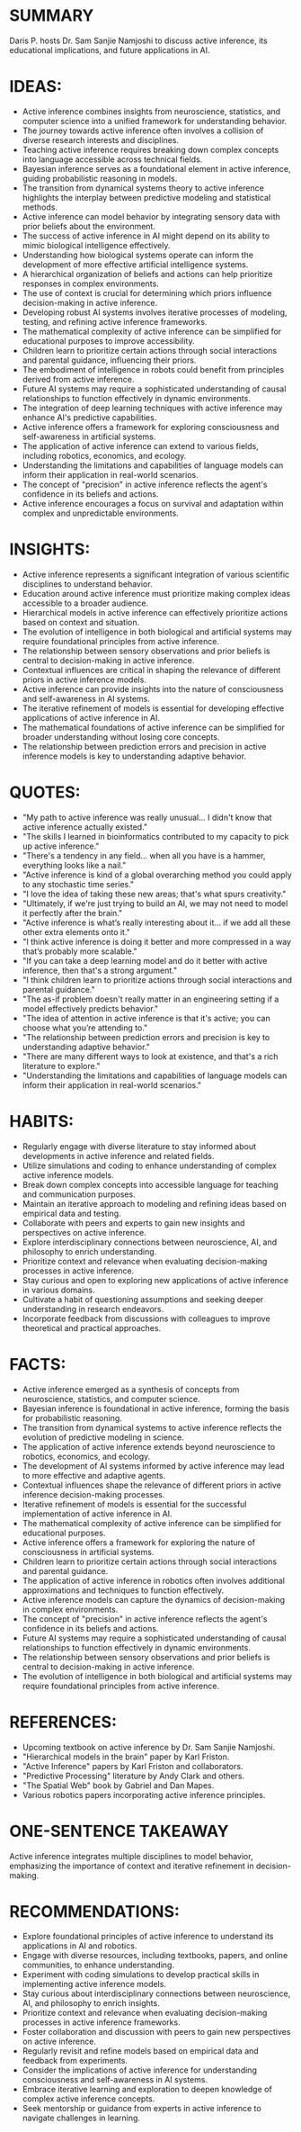 # SUMMARY
Daris P. hosts Dr. Sam Sanjie Namjoshi to discuss active inference, its educational implications, and future applications in AI.

# IDEAS:
- Active inference combines insights from neuroscience, statistics, and computer science into a unified framework for understanding behavior.
- The journey towards active inference often involves a collision of diverse research interests and disciplines.
- Teaching active inference requires breaking down complex concepts into language accessible across technical fields.
- Bayesian inference serves as a foundational element in active inference, guiding probabilistic reasoning in models.
- The transition from dynamical systems theory to active inference highlights the interplay between predictive modeling and statistical methods.
- Active inference can model behavior by integrating sensory data with prior beliefs about the environment.
- The success of active inference in AI might depend on its ability to mimic biological intelligence effectively.
- Understanding how biological systems operate can inform the development of more effective artificial intelligence systems.
- A hierarchical organization of beliefs and actions can help prioritize responses in complex environments.
- The use of context is crucial for determining which priors influence decision-making in active inference.
- Developing robust AI systems involves iterative processes of modeling, testing, and refining active inference frameworks.
- The mathematical complexity of active inference can be simplified for educational purposes to improve accessibility.
- Children learn to prioritize certain actions through social interactions and parental guidance, influencing their priors.
- The embodiment of intelligence in robots could benefit from principles derived from active inference.
- Future AI systems may require a sophisticated understanding of causal relationships to function effectively in dynamic environments.
- The integration of deep learning techniques with active inference may enhance AI's predictive capabilities.
- Active inference offers a framework for exploring consciousness and self-awareness in artificial systems.
- The application of active inference can extend to various fields, including robotics, economics, and ecology.
- Understanding the limitations and capabilities of language models can inform their application in real-world scenarios.
- The concept of "precision" in active inference reflects the agent's confidence in its beliefs and actions.
- Active inference encourages a focus on survival and adaptation within complex and unpredictable environments.

# INSIGHTS:
- Active inference represents a significant integration of various scientific disciplines to understand behavior.
- Education around active inference must prioritize making complex ideas accessible to a broader audience.
- Hierarchical models in active inference can effectively prioritize actions based on context and situation.
- The evolution of intelligence in both biological and artificial systems may require foundational principles from active inference.
- The relationship between sensory observations and prior beliefs is central to decision-making in active inference.
- Contextual influences are critical in shaping the relevance of different priors in active inference models.
- Active inference can provide insights into the nature of consciousness and self-awareness in AI systems.
- The iterative refinement of models is essential for developing effective applications of active inference in AI.
- The mathematical foundations of active inference can be simplified for broader understanding without losing core concepts.
- The relationship between prediction errors and precision in active inference models is key to understanding adaptive behavior.

# QUOTES:
- "My path to active inference was really unusual... I didn't know that active inference actually existed."
- "The skills I learned in bioinformatics contributed to my capacity to pick up active inference."
- "There's a tendency in any field... when all you have is a hammer, everything looks like a nail."
- "Active inference is kind of a global overarching method you could apply to any stochastic time series."
- "I love the idea of taking these new areas; that's what spurs creativity."
- "Ultimately, if we're just trying to build an AI, we may not need to model it perfectly after the brain."
- "Active inference is what’s really interesting about it... if we add all these other extra elements onto it."
- "I think active inference is doing it better and more compressed in a way that’s probably more scalable."
- "If you can take a deep learning model and do it better with active inference, then that's a strong argument."
- "I think children learn to prioritize actions through social interactions and parental guidance."
- "The as-if problem doesn't really matter in an engineering setting if a model effectively predicts behavior."
- "The idea of attention in active inference is that it's active; you can choose what you’re attending to."
- "The relationship between prediction errors and precision is key to understanding adaptive behavior."
- "There are many different ways to look at existence, and that's a rich literature to explore."
- "Understanding the limitations and capabilities of language models can inform their application in real-world scenarios."

# HABITS:
- Regularly engage with diverse literature to stay informed about developments in active inference and related fields.
- Utilize simulations and coding to enhance understanding of complex active inference models.
- Break down complex concepts into accessible language for teaching and communication purposes.
- Maintain an iterative approach to modeling and refining ideas based on empirical data and testing.
- Collaborate with peers and experts to gain new insights and perspectives on active inference.
- Explore interdisciplinary connections between neuroscience, AI, and philosophy to enrich understanding.
- Prioritize context and relevance when evaluating decision-making processes in active inference.
- Stay curious and open to exploring new applications of active inference in various domains.
- Cultivate a habit of questioning assumptions and seeking deeper understanding in research endeavors.
- Incorporate feedback from discussions with colleagues to improve theoretical and practical approaches.

# FACTS:
- Active inference emerged as a synthesis of concepts from neuroscience, statistics, and computer science.
- Bayesian inference is foundational in active inference, forming the basis for probabilistic reasoning.
- The transition from dynamical systems to active inference reflects the evolution of predictive modeling in science.
- The application of active inference extends beyond neuroscience to robotics, economics, and ecology.
- The development of AI systems informed by active inference may lead to more effective and adaptive agents.
- Contextual influences shape the relevance of different priors in active inference decision-making processes.
- Iterative refinement of models is essential for the successful implementation of active inference in AI.
- The mathematical complexity of active inference can be simplified for educational purposes.
- Active inference offers a framework for exploring the nature of consciousness in artificial systems.
- Children learn to prioritize certain actions through social interactions and parental guidance.
- The application of active inference in robotics often involves additional approximations and techniques to function effectively.
- Active inference models can capture the dynamics of decision-making in complex environments.
- The concept of "precision" in active inference reflects the agent's confidence in its beliefs and actions.
- Future AI systems may require a sophisticated understanding of causal relationships to function effectively in dynamic environments.
- The relationship between sensory observations and prior beliefs is central to decision-making in active inference.
- The evolution of intelligence in both biological and artificial systems may require foundational principles from active inference.

# REFERENCES:
- Upcoming textbook on active inference by Dr. Sam Sanjie Namjoshi.
- "Hierarchical models in the brain" paper by Karl Friston.
- "Active Inference" papers by Karl Friston and collaborators.
- "Predictive Processing" literature by Andy Clark and others.
- "The Spatial Web" book by Gabriel and Dan Mapes.
- Various robotics papers incorporating active inference principles.

# ONE-SENTENCE TAKEAWAY
Active inference integrates multiple disciplines to model behavior, emphasizing the importance of context and iterative refinement in decision-making.

# RECOMMENDATIONS:
- Explore foundational principles of active inference to understand its applications in AI and robotics.
- Engage with diverse resources, including textbooks, papers, and online communities, to enhance understanding.
- Experiment with coding simulations to develop practical skills in implementing active inference models.
- Stay curious about interdisciplinary connections between neuroscience, AI, and philosophy to enrich insights.
- Prioritize context and relevance when evaluating decision-making processes in active inference frameworks.
- Foster collaboration and discussion with peers to gain new perspectives on active inference.
- Regularly revisit and refine models based on empirical data and feedback from experiments.
- Consider the implications of active inference for understanding consciousness and self-awareness in AI systems.
- Embrace iterative learning and exploration to deepen knowledge of complex active inference concepts.
- Seek mentorship or guidance from experts in active inference to navigate challenges in learning.
